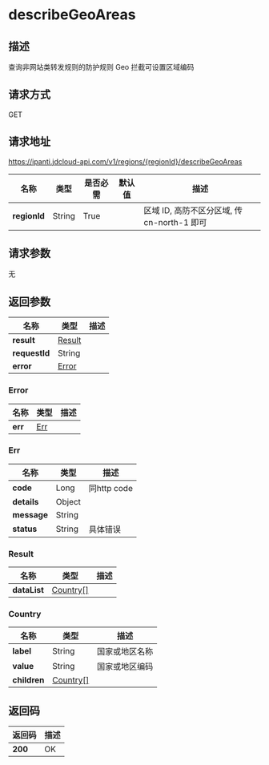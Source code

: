 # describeGeoAreas


## 描述
查询非网站类转发规则的防护规则 Geo 拦截可设置区域编码

## 请求方式
GET

## 请求地址
https://ipanti.jdcloud-api.com/v1/regions/{regionId}/describeGeoAreas

|名称|类型|是否必需|默认值|描述|
|---|---|---|---|---|
|**regionId**|String|True| |区域 ID, 高防不区分区域, 传 cn-north-1 即可|

## 请求参数
无


## 返回参数
|名称|类型|描述|
|---|---|---|
|**result**|[Result](describegeoareas#result)| |
|**requestId**|String| |
|**error**|[Error](describegeoareas#error)| |

### <div id="error">Error</div>
|名称|类型|描述|
|---|---|---|
|**err**|[Err](describegeoareas#err)| |
### <div id="err">Err</div>
|名称|类型|描述|
|---|---|---|
|**code**|Long|同http code|
|**details**|Object| |
|**message**|String| |
|**status**|String|具体错误|
### <div id="result">Result</div>
|名称|类型|描述|
|---|---|---|
|**dataList**|[Country[]](describegeoareas#country)| |
### <div id="country">Country</div>
|名称|类型|描述|
|---|---|---|
|**label**|String|国家或地区名称|
|**value**|String|国家或地区编码|
|**children**|[Country[]](describegeoareas#country)| |

## 返回码
|返回码|描述|
|---|---|
|**200**|OK|
